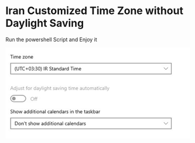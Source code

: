 # Iran Customized Time Zone without Daylight Saving

Run the powershell Script and Enjoy it

<img src="time-zone.jpg">
